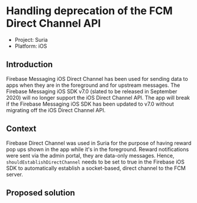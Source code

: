 # Handling deprecation of the FCM Direct Channel API

* Project: Suria
* Platform: iOS

## Introduction
Firebase Messaging iOS Direct Channel has been used for sending data to apps when they are in the foreground and for upstream messages. The Firebase Messaging iOS SDK v7.0 (slated to be released in September 2020) will no longer support the iOS Direct Channel API. The app will break if the Firebase Messaging iOS SDK has been updated to v7.0 without migrating off the iOS Direct Channel API.

## Context
Firebase Direct Channel was used in Suria for the purpose of having reward pop ups shown in the app while it's in the foreground. Reward notifications were sent via the admin portal, they are data-only messages. Hence, `shouldEstablishDirectChannel` needs to be set to true in the Firebase iOS SDK to automatically establish a socket-based, direct channel to the FCM server.

## Proposed solution

